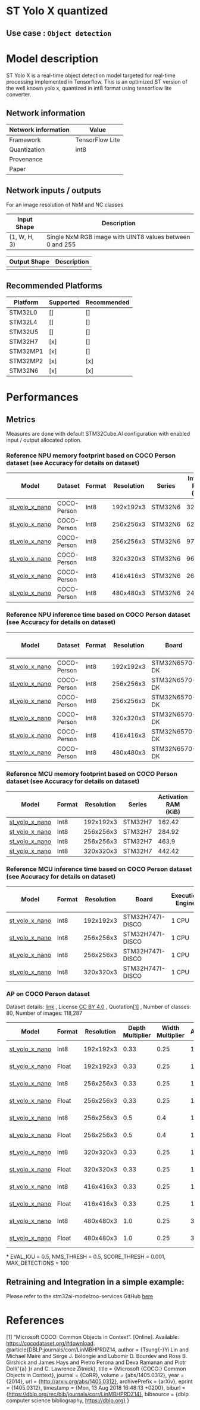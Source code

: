 # ST Yolo X quantized

## **Use case** : `Object detection`

# Model description


ST Yolo X is a real-time object detection model targeted for real-time processing implemented in Tensorflow.
This is an optimized ST version of the well known yolo x, quantized in int8 format using tensorflow lite converter.

## Network information

| Network information     |  Value          |
|-------------------------|-----------------|
|  Framework              | TensorFlow Lite |
|  Quantization           | int8            |
|  Provenance             |   |
|  Paper                  |   |



## Network inputs / outputs

For an image resolution of NxM and NC classes

| Input Shape | Description |
| ----- | ----------- |
| (1, W, H, 3) | Single NxM RGB image with UINT8 values between 0 and 255 |

| Output Shape | Description |
| ----- | ----------- |
|   |    |


## Recommended Platforms

| Platform | Supported | Recommended |
|----------|-----------|-------------|
| STM32L0  | []        | []          |
| STM32L4  | []        | []          |
| STM32U5  | []        | []          |
| STM32H7  | [x]       | []          |
| STM32MP1 | [x]       | []          |
| STM32MP2 | [x]       | [x]         |
| STM32N6  | [x]       | [x]         |


# Performances

## Metrics

Measures are done with default STM32Cube.AI configuration with enabled input / output allocated option.

### Reference **NPU** memory footprint based on COCO Person dataset (see Accuracy for details on dataset)
|Model      | Dataset       | Format   | Resolution | Series    | Internal RAM (KiB) | External RAM (KiB)| Weights Flash (KiB)| STM32Cube.AI version | STEdgeAI Core version |
|----------|------------------|--------|-------------|------------------|------------------|---------------------|-------|----------------------|-------------------------|
| [st_yolo_x_nano](ST_pretrainedmodel_public_dataset/coco_2017_person/st_yolo_x_nano_192/st_yolo_x_nano_192_0.33_0.25_int8.tflite) | COCO-Person      | Int8     | 192x192x3  | STM32N6   |  324 | 0.0 | 1028.08  |  10.0.0 | 2.0.0 |
| [st_yolo_x_nano](ST_pretrainedmodel_public_dataset/coco_2017_person/st_yolo_x_nano_256/st_yolo_x_nano_256_0.33_0.25_int8.tflite) | COCO-Person      | Int8     | 256x256x3  | STM32N6   |   624 | 0.0 | 1028.08 | 10.0.0 | 2.0.0 |
| [st_yolo_x_nano](ST_pretrainedmodel_public_dataset/coco_2017_person/st_yolo_x_nano_256/st_yolo_x_nano_256_0.5_0.4_int8.tflite) | COCO-Person      | Int8     | 256x256x3  | STM32N6   |       971.62 | 0.0 | 2547.17 | 10.0.0  | 2.0.0 |
| [st_yolo_x_nano](ST_pretrainedmodel_public_dataset/coco_2017_person/st_yolo_x_nano_320/st_yolo_x_nano_320_0.33_0.25_int8.tflite) | COCO-Person      | Int8     | 320x320x3  | STM32N6   |     968.5 | 0.0 | 1028.08 | 10.0.0 | 2.0.0 |
| [st_yolo_x_nano](ST_pretrainedmodel_public_dataset/coco_2017_person/st_yolo_x_nano_416/st_yolo_x_nano_416_0.33_0.25_int8.tflite) | COCO-Person      | Int8     | 416x416x3  | STM32N6 | 2640.62 | 0.0 | 1027.89 | 10.0.0 | 2.0.0 |
| [st_yolo_x_nano](ST_pretrainedmodel_public_dataset/coco_2017_person/st_yolo_x_nano_480/st_yolo_x_nano_480_1.0_0.25_3_int8.tflite) | COCO-Person      | Int8     | 480x480x3  | STM32N6 | 2418.75 | 0.0 | 1383.56 | 10.0.0 | 2.0.0 |

### Reference **NPU**  inference time based on COCO Person dataset (see Accuracy for details on dataset)
| Model  | Dataset          | Format | Resolution  | Board            | Execution Engine | Inference time (ms) | Inf / sec   | STM32Cube.AI version  |  STEdgeAI Core version |
|--------|------------------|--------|-------------|------------------|------------------|---------------------|-------|----------------------|-------------------------|
| [st_yolo_x_nano](ST_pretrainedmodel_public_dataset/coco_2017_person/st_yolo_x_nano_192/st_yolo_x_nano_192_0.33_0.25_int8.tflite) | COCO-Person      | Int8     | 192x192x3  | STM32N6570-DK   |   NPU/MCU      |   5.99   |   166.94 |       10.0.0        |     2.0.0   |
| [st_yolo_x_nano](ST_pretrainedmodel_public_dataset/coco_2017_person/st_yolo_x_nano_256/st_yolo_x_nano_256_0.33_0.25_int8.tflite) | COCO-Person      | Int8     | 256x256x3  | STM32N6570-DK   |   NPU/MCU      |   8.5  |   117.65  |       10.0.0        |     2.0.0   |
| [st_yolo_x_nano](ST_pretrainedmodel_public_dataset/coco_2017_person/st_yolo_x_nano_256/st_yolo_x_nano_256_0.5_0.4_int8.tflite) | COCO-Person      | Int8     | 256x256x3  | STM32N6570-DK   |   NPU/MCU      |     21.12     |    47.35    |       10.0.0        |     2.0.0   |
| [st_yolo_x_nano](ST_pretrainedmodel_public_dataset/coco_2017_person/st_yolo_x_nano_320/st_yolo_x_nano_320_0.33_0.25_int8.tflite) | COCO-Person      | Int8     | 320x320x3  | STM32N6570-DK   |   NPU/MCU      |       11.59    |   86.29   |       10.0.0        |     2.0.0   |
| [st_yolo_x_nano](ST_pretrainedmodel_public_dataset/coco_2017_person/st_yolo_x_nano_416/st_yolo_x_nano_416_0.33_0.25_int8.tflite) | COCO-Person      | Int8     | 416x416x3  | STM32N6570-DK   |   NPU/MCU      |    17.99  |    55.59   |       10.0.0        |     2.0.0   |
| [st_yolo_x_nano](ST_pretrainedmodel_public_dataset/coco_2017_person/st_yolo_x_nano_480/st_yolo_x_nano_480_1.0_0.25_3_int8.tflite) | COCO-Person      | Int8     | 480x480x3  | STM32N6570-DK   |   NPU/MCU      |    32.4  |    30.8  |       10.0.0        |     2.0.0   |

### Reference **MCU** memory footprint based on COCO Person dataset (see Accuracy for details on dataset)

| Model             | Format | Resolution   | Series  | Activation RAM (KiB) | Runtime RAM (KiB)| Weights Flash (KiB)| Code Flash (KiB)| Total RAM   | Total Flash  | STM32Cube.AI version  |
|-------------------|--------|--------------|---------|----------------|-------------|---------------|------------|-------------|--------------|-----------------------|
| [st_yolo_x_nano](ST_pretrainedmodel_public_dataset/coco_2017_person/st_yolo_x_nano_192/st_yolo_x_nano_192_0.33_0.25_int8.tflite) |                                                        Int8 | 192x192x3 | STM32H7 | 162.42 | 64.05 | 891.18 |  166.19  |  226.47 | 1057.37 | 10.0.0 |
| [st_yolo_x_nano](ST_pretrainedmodel_public_dataset/coco_2017_person/st_yolo_x_nano_256/st_yolo_x_nano_256_0.33_0.25_int8.tflite) |                                                          Int8 | 256x256x3 | STM32H7 | 284.92 | 64.05 | 891.18  | 166.21 | 348.97 |  1057.39 | 10.0.0 |
| [st_yolo_x_nano](ST_pretrainedmodel_public_dataset/coco_2017_person/st_yolo_x_nano_256/st_yolo_x_nano_256_0.5_0.4_int8.tflite) |                                                                Int8   | 256x256x3    | STM32H7 |  463.9 |  83.8   |  2435.76 |  228.22| 547.7  |2663.98 | 10.0.0 |
| [st_yolo_x_nano](ST_pretrainedmodel_public_dataset/coco_2017_person/st_yolo_x_nano_320/st_yolo_x_nano_320_0.33_0.25_int8.tflite) |                                                            Int8   | 320x320x3    | STM32H7 | 442.42 |  64.05 |  891.18 |  166.25  |  506.47 | 1057.43 | 10.0.0 |


### Reference **MCU** inference time based on COCO Person dataset (see Accuracy for details on dataset)


| Model            | Format | Resolution | Board            | Execution Engine | Frequency   | Inference time (ms) | STM32Cube.AI version  |
|------------------|--------|------------|------------------|------------------|-------------|---------------------|-----------------------|
| [st_yolo_x_nano](ST_pretrainedmodel_public_dataset/coco_2017_person/st_yolo_x_nano_192/st_yolo_x_nano_192_0.33_0.25_int8.tflite) | Int8   | 192x192x3  | STM32H747I-DISCO | 1 CPU            | 400 MHz     | 352.4      | 10.0.0                 |
| [st_yolo_x_nano](ST_pretrainedmodel_public_dataset/coco_2017_person/st_yolo_x_nano_256/st_yolo_x_nano_256_0.33_0.25_int8.tflite) | Int8   | 256x256x3  | STM32H747I-DISCO | 1 CPU            | 400 MHz     | 619.92   | 10.0.0                 |
| [st_yolo_x_nano](ST_pretrainedmodel_public_dataset/coco_2017_person/st_yolo_x_nano_256/st_yolo_x_nano_256_0.5_0.4_int8.tflite) | Int8   | 256x256x3  | STM32H747I-DISCO | 1 CPU            | 400 MHz     |  1696.59   | 10.0.0                 |
| [st_yolo_x_nano](ST_pretrainedmodel_public_dataset/coco_2017_person/st_yolo_x_nano_320/st_yolo_x_nano_320_0.33_0.25_int8.tflite) | Int8   | 320x320x3  | STM32H747I-DISCO | 1 CPU            | 400 MHz     |  988.86  | 10.0.0                 |



### AP on COCO Person dataset

Dataset details: [link](https://cocodataset.org/#download) , License [CC BY 4.0](https://creativecommons.org/licenses/by/4.0/legalcode) , Quotation[[1]](#1) , Number of classes: 80, Number of images: 118,287

| Model | Format | Resolution | Depth Multiplier | Width Multiplier | Anchors | AP |
|-------|--------|------------|------------------|------------------|---------|----|
| [st_yolo_x_nano](ST_pretrainedmodel_public_dataset/coco_2017_person/st_yolo_x_nano_192/st_yolo_x_nano_192_0.33_0.25_int8.tflite) | Int8 | 192x192x3 | 0.33 | 0.25 | 1 | 36.1 % |
| [st_yolo_x_nano](ST_pretrainedmodel_public_dataset/coco_2017_person/st_yolo_x_nano_192/st_yolo_x_nano_192_0.33_0.25.h5) | Float | 192x192x3 | 0.33 | 0.25 | 1 | 36.1 % |
| [st_yolo_x_nano](ST_pretrainedmodel_public_dataset/coco_2017_person/st_yolo_x_nano_256/st_yolo_x_nano_256_0.33_0.25_int8.tflite) | Int8 | 256x256x3 | 0.33 | 0.25 | 1 | 44.2 % |
| [st_yolo_x_nano](ST_pretrainedmodel_public_dataset/coco_2017_person/st_yolo_x_nano_256/st_yolo_x_nano_256_0.33_0.25.h5) | Float | 256x256x3 | 0.33 | 0.25 | 1 | 44.1 % |
| [st_yolo_x_nano](ST_pretrainedmodel_public_dataset/coco_2017_person/st_yolo_x_nano_256/st_yolo_x_nano_256_0.5_0.4_int8.tflite) | Int8 | 256x256x3 | 0.5 | 0.4 | 1 | 50.1 % |
| [st_yolo_x_nano](ST_pretrainedmodel_public_dataset/coco_2017_person/st_yolo_x_nano_256/st_yolo_x_nano_256_0.5_0.4.h5) | Float | 256x256x3 | 0.5 | 0.4 | 1 | 50.0 % |
| [st_yolo_x_nano](ST_pretrainedmodel_public_dataset/coco_2017_person/st_yolo_x_nano_320/st_yolo_x_nano_320_0.33_0.25_int8.tflite) | Int8 | 320x320x3 | 0.33 | 0.25 | 1 | 48.8 % |
| [st_yolo_x_nano](ST_pretrainedmodel_public_dataset/coco_2017_person/st_yolo_x_nano_320/st_yolo_x_nano_320_0.33_0.25.h5) | Float | 320x320x3 | 0.33 | 0.25 | 1 | 48.5 % |
| [st_yolo_x_nano](ST_pretrainedmodel_public_dataset/coco_2017_person/st_yolo_x_nano_416/st_yolo_x_nano_416_0.33_0.25_int8.tflite) | Int8 | 416x416x3 | 0.33 | 0.25 | 1 | 54.0 % |
| [st_yolo_x_nano](ST_pretrainedmodel_public_dataset/coco_2017_person/st_yolo_x_nano_416/st_yolo_x_nano_416_0.33_0.25.h5) | Float | 416x416x3 | 0.33 | 0.25 | 1 | 54.5 % |
| [st_yolo_x_nano](ST_pretrainedmodel_public_dataset/coco_2017_person/st_yolo_x_nano_480/st_yolo_x_nano_480_1.0_0.25_3_int8.tflite) | Int8 | 480x480x3 | 1.0 | 0.25 | 3 | 61.4 % |
| [st_yolo_x_nano](ST_pretrainedmodel_public_dataset/coco_2017_person/st_yolo_x_nano_480/st_yolo_x_nano_480_1.0_0.25_3.h5) | Float | 480x480x3 | 1.0 | 0.25 | 3 | 62.1 % |


\* EVAL_IOU = 0.5, NMS_THRESH = 0.5, SCORE_THRESH = 0.001, MAX_DETECTIONS = 100

## Retraining and Integration in a simple example:

Please refer to the stm32ai-modelzoo-services GitHub [here](https://github.com/STMicroelectronics/stm32ai-modelzoo-services)


# References


<a id="1">[1]</a>
“Microsoft COCO: Common Objects in Context”. [Online]. Available: https://cocodataset.org/#download.
@article{DBLP:journals/corr/LinMBHPRDZ14,
  author    = {Tsung{-}Yi Lin and
               Michael Maire and
               Serge J. Belongie and
               Lubomir D. Bourdev and
               Ross B. Girshick and
               James Hays and
               Pietro Perona and
               Deva Ramanan and
               Piotr Doll{'{a} }r and
               C. Lawrence Zitnick},
  title     = {Microsoft {COCO:} Common Objects in Context},
  journal   = {CoRR},
  volume    = {abs/1405.0312},
  year      = {2014},
  url       = {http://arxiv.org/abs/1405.0312},
  archivePrefix = {arXiv},
  eprint    = {1405.0312},
  timestamp = {Mon, 13 Aug 2018 16:48:13 +0200},
  biburl    = {https://dblp.org/rec/bib/journals/corr/LinMBHPRDZ14},
  bibsource = {dblp computer science bibliography, https://dblp.org}
}
